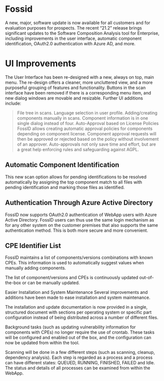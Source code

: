 # Fossid
A new, major, software update is now available for all customers and for evaluation purposes for prospects. The recent “21.2” release brings significant updates to the Software Composition Analysis tool for Enterprise, including improvements in the user interface, automatic component identification, OAuth2.0 authentication with Azure AD, and more.

# UI Improvements
The User Interface has been re-designed with a new, always on top, main menu. The re-design offers a cleaner, more uncluttered view, and a more purposeful grouping of features and functionality. Buttons in the scan interface have been removed if there is a corresponding menu item, and new dialog windows are movable and resizable. Further UI additions include:

 > File tree in scans.
 > Language selection in user profile.
 > Adding/creating components manually in scans.
 > Component information is in one single dialog instead of four.
 > Auto-Approval based on License Policies
 > FossID allows creating automatic approval policies for components depending on component license. Component approval requests will then be approved or rejected based on the policy without involvement of an approver. Auto-approvals not only save time and effort, but are a great help enforcing rules and safeguarding against AGPL.

## Automatic Component Identification
This new scan option allows for pending identifications to be resolved automatically by assigning the top component match to all files with pending identification and marking those files as identified.

## Authentication Through Azure Active Directory
FossID now supports OAuth2.0 authentication of WebApp users with Azure Active Directory. FossID users can thus use the same login mechanism as for any other system on the customer premises that also supports the same authentication method. This is both more secure and more convenient.

## CPE Identifier List
FossID maintains a list of components/versions combinations with known CPEs. This information is used to automatically suggest values when manually adding components.

The list of component/versions and CPEs is continuously updated out-of-the-box or can be manually updated.

Easier Installation and System Maintenance
Several improvements and additions have been made to ease installation and system maintenance.

The installation and update documentation is now provided in a single, structured document with sections per operating system or specific part configuration instead of being distributed across a number of different files.

Background tasks (such as updating vulnerability information for components with CPEs) no longer require the use of crontab. These tasks will be configured and enabled out of the box, and the configuration can now be updated from within the tool.

Scanning will be done in a few different steps (such as scanning, cleanup, dependency analysis). Each step is regarded as a process and a process can have different states: QUEUED, RUNNING, FINISHED, FAILED and Idle. The status and details of all processes can be examined from within the WebApp.
